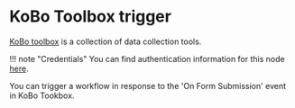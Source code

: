 # KoBo Toolbox trigger

[KoBo toolbox](https://www.kobotoolbox.org/) is a collection of data collection tools.

!!! note "Credentials"
    You can find authentication information for this node [here](/integrations/credentials/kobotoolbox/).

You can trigger a workflow in response to the  'On Form Submission' event in KoBo Tookbox.